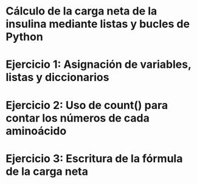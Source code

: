 # Cálculo de la carga neta de la insulina mediante listas y bucles de Python
  
  # Ejercicio 1: Asignación de variables, listas y diccionarios
  # Ejercicio 2: Uso de count() para contar los números de cada aminoácido
  # Ejercicio 3: Escritura de la fórmula de la carga neta
   